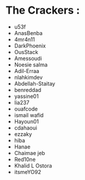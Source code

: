 # The Crackers :

- u53f 
- AnasBenba
- 4mr4n11
- DarkPhoenix
- OusStack
- Amessoudi
- Noesie salma
- Adil-Erraa
- nlahkimdev
- Abdellah-Staitay
- benreddad
- yassine01
- lia237
- ouafcode
- ismail wafid
- Hayoun01
- cdahaoui
- ezzaky
- hiba
- Hanae
- Chaimae jeb
- Red10ne
- Khalid L Ostora
- itsmeYO92

<!--- DON'T TOUCH THIS PLZ -->
